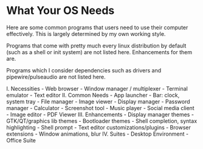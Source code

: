 # What Your OS Needs

Here are some common programs that users need to use their computer effectively.
This is largely determined by my own working style.

Programs that come with pretty much every linux distribution by default (such as
a shell or init system) are not listed here. Enhancements for them are.

Programs which I consider dependencies such as drivers and pipewire/pulseaudio
are not listed here.

I. Necessities
    - Web browser
    - Window manager / multiplexer
    - Terminal emulator
    - Text editor
II. Common Needs
    - App launcher
    - Bar: clock, system tray
    - File manager
    - Image viewer
    - Display manager
    - Password manager
    - Calculator
    - Screenshot tool
    - Music player
    - Social media client
    - Image editor
    - PDF Viewer
III. Enhancements
    - Display manager themes
    - GTK/QT/graphics lib themes
    - Bootloader themes
    - Shell completion, syntax highlighting
    - Shell prompt
    - Text editor customizations/plugins
    - Browser extensions
    - Window animations, blur
IV. Suites
    - Desktop Environment
    - Office Suite
